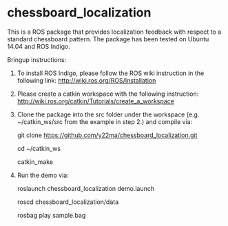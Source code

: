 # chessboard_localization

This is a ROS package that provides localization feedback with respect to a standard chessboard pattern. The package has been tested on Ubuntu 14.04 and ROS Indigo.

Bringup instructions:

1. To install ROS Indigo, please follow the ROS wiki instruction in the following link: http://wiki.ros.org/ROS/Installation

2. Please create a catkin workspace with the following instruction: http://wiki.ros.org/catkin/Tutorials/create_a_workspace

3. Clone the package into the src folder under the workspace (e.g. ~/catkin_ws/src from the example in step 2.) and compile via: 

   git clone https://github.com/y22ma/chessboard_localization.git
   
   cd ~/catkin_ws
   
   catkin_make
   
4. Run the demo via:

   roslaunch chessboard_localization demo.launch
   
   roscd chessboard_localization/data
   
   rosbag play sample.bag
